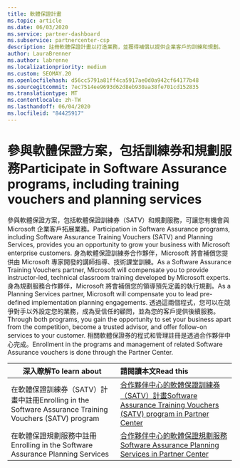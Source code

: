 ```yaml
---
title: 軟體保證計畫
ms.topic: article
ms.date: 06/03/2020
ms.service: partner-dashboard
ms.subservice: partnercenter-csp
description: 註冊軟體保證計畫以打造業務，並獲得補償以提供企業客戶的訓練和規劃。
author: LauraBrenner
ms.author: labrenne
ms.localizationpriority: medium
ms.custom: SEOMAY.20
ms.openlocfilehash: d56cc5791a81ff4ca5917ae0d0a942cf64177b48
ms.sourcegitcommit: 7ec7514ee9693d62d8eb930aa38fe701cd152835
ms.translationtype: MT
ms.contentlocale: zh-TW
ms.lasthandoff: 06/04/2020
ms.locfileid: "84425917"
---
```

# <a name="participate-in-software-assurance-programs-including-training-vouchers-and-planning-services"></a><span data-ttu-id="64477-103">參與軟體保證方案，包括訓練券和規劃服務</span><span class="sxs-lookup"><span data-stu-id="64477-103">Participate in Software Assurance programs, including training vouchers and planning services</span></span>

<span data-ttu-id="64477-104">參與軟體保證方案，包括軟體保證訓練券（SATV）和規劃服務，可讓您有機會與 Microsoft 企業客戶拓展業務。</span><span class="sxs-lookup"><span data-stu-id="64477-104">Participation in Software Assurance programs, including Software Assurance Training Vouchers (SATV) and Planning Services, provides you an opportunity to grow your business with Microsoft enterprise customers.</span></span> <span data-ttu-id="64477-105">身為軟體保證訓練券合作夥伴，Microsoft 將會補償您提供由 Microsoft 專家開發的講師指導、技術課堂訓練。</span><span class="sxs-lookup"><span data-stu-id="64477-105">As a Software Assurance Training Vouchers partner, Microsoft will compensate you to provide instructor-led, technical classroom training developed by Microsoft experts.</span></span> <span data-ttu-id="64477-106">身為規劃服務合作夥伴，Microsoft 將會補償您的領導預先定義的執行規劃。</span><span class="sxs-lookup"><span data-stu-id="64477-106">As a Planning Services partner, Microsoft will compensate you to lead pre-defined implementation planning engagements.</span></span> <span data-ttu-id="64477-107">透過這兩個程式，您可以在競爭對手以外設定您的業務，成為受信任的顧問，並為您的客戶提供後續服務。</span><span class="sxs-lookup"><span data-stu-id="64477-107">Through both programs, you gain the opportunity to set your business apart from the competition, become a trusted advisor, and offer follow-on services to your customer.</span></span> <span data-ttu-id="64477-108">相關軟體保證券的程式和管理註冊是透過合作夥伴中心完成。</span><span class="sxs-lookup"><span data-stu-id="64477-108">Enrollment in the programs and management of related Software Assurance vouchers is done through the Partner Center.</span></span>

|<span data-ttu-id="64477-109">**深入瞭解**</span><span class="sxs-lookup"><span data-stu-id="64477-109">**To learn about**</span></span>   |<span data-ttu-id="64477-110">**請閱讀本文**</span><span class="sxs-lookup"><span data-stu-id="64477-110">**Read this**</span></span>   |
|--------------------------|:------------------|
|<span data-ttu-id="64477-111">在軟體保證訓練券（SATV）計畫中註冊</span><span class="sxs-lookup"><span data-stu-id="64477-111">Enrolling in the Software Assurance Training Vouchers (SATV) program</span></span>|[<span data-ttu-id="64477-112">合作夥伴中心的軟體保證訓練券（SATV）計畫</span><span class="sxs-lookup"><span data-stu-id="64477-112">Software Assurance Training Vouchers (SATV) program in Partner Center</span></span>](software-assurance-satv.md)|
|<span data-ttu-id="64477-113">在軟體保證規劃服務中註冊</span><span class="sxs-lookup"><span data-stu-id="64477-113">Enrolling in the Software Assurance Planning Services</span></span>|[<span data-ttu-id="64477-114">合作夥伴中心的軟體保證規劃服務</span><span class="sxs-lookup"><span data-stu-id="64477-114">Software Assurance Planning Services in Partner Center</span></span>](software-assurance-dps.md) |